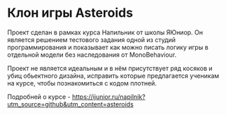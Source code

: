 # Клон игры Asteroids

Проект сделан в рамках курса Напильник от школы ЯЮниор. Он является решением тестового задания одной из студий программирования и показывает как можно писать логику игры в отдельной модели без наследования от MonoBehaviour. 

Проект не является идеальным и в нём присутствует ряд косяков и убиц обьектного дизайна, исправить которые предлагается ученикам на курсе, чтобы познакомиться с кодом плотней. 

Подробней о курсе - https://ijunior.ru/napilnik?utm_source=github&utm_content=asteroids
